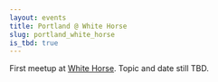 ```yaml
---
layout: events
title: Portland @ White Horse
slug: portland_white_horse
is_tbd: true
---
```

First meetup at [White Horse](http://maps.google.com/maps/place?cid=4991505720743632211). Topic and date still TBD.